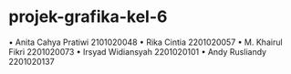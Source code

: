 # projek-grafika-kel-6

•	Anita Cahya Pratiwi 2101020048
•	Rika Cintia 2201020057
•	M. Khairul Fikri 2201020073
•	Irsyad Widiansyah 2201020101
•	Andy Rusliandy 2201020137
